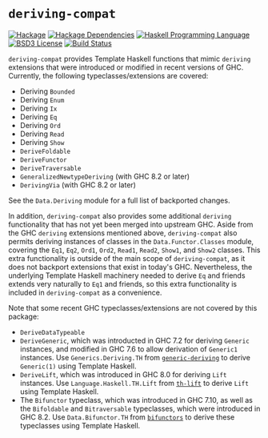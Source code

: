 # `deriving-compat`
[![Hackage](https://img.shields.io/hackage/v/deriving-compat.svg)][Hackage: deriving-compat]
[![Hackage Dependencies](https://img.shields.io/hackage-deps/v/deriving-compat.svg)](http://packdeps.haskellers.com/reverse/deriving-compat)
[![Haskell Programming Language](https://img.shields.io/badge/language-Haskell-blue.svg)][Haskell.org]
[![BSD3 License](http://img.shields.io/badge/license-BSD3-brightgreen.svg)][tl;dr Legal: BSD3]
[![Build Status](https://github.com/haskell-compat/deriving-compat/workflows/Haskell-CI/badge.svg)](https://github.com/haskell-compat/deriving-compat/actions?query=workflow%3AHaskell-CI)

[Hackage: deriving-compat]:
  http://hackage.haskell.org/package/deriving-compat
  "deriving-compat package on Hackage"
[Haskell.org]:
  http://www.haskell.org
  "The Haskell Programming Language"
[tl;dr Legal: BSD3]:
  https://tldrlegal.com/license/bsd-3-clause-license-%28revised%29
  "BSD 3-Clause License (Revised)"

`deriving-compat` provides Template Haskell functions that mimic `deriving` extensions that were introduced or modified in recent versions of GHC. Currently, the following typeclasses/extensions are covered:

* Deriving `Bounded`
* Deriving `Enum`
* Deriving `Ix`
* Deriving `Eq`
* Deriving `Ord`
* Deriving `Read`
* Deriving `Show`
* `DeriveFoldable`
* `DeriveFunctor`
* `DeriveTraversable`
* `GeneralizedNewtypeDeriving` (with GHC 8.2 or later)
* `DerivingVia` (with GHC 8.2 or later)

See the `Data.Deriving` module for a full list of backported changes.

In addition, `deriving-compat` also provides some additional `deriving` functionality that has not yet been merged into upstream GHC. Aside from the GHC `deriving` extensions mentioned above, `deriving-compat` also permits deriving instances of classes in the `Data.Functor.Classes` module, covering the `Eq1`, `Eq2`, `Ord1`, `Ord2`, `Read1`, `Read2`, `Show1`, and `Show2` classes. This extra functionality is outside of the main scope of `deriving-compat`, as it does not backport extensions that exist in today's GHC. Nevertheless, the underlying Template Haskell machinery needed to derive `Eq` and friends extends very naturally to `Eq1` and friends, so this extra functionality is included in `deriving-compat` as a convenience.

Note that some recent GHC typeclasses/extensions are not covered by this package:

* `DeriveDataTypeable`
* `DeriveGeneric`, which was introducted in GHC 7.2 for deriving `Generic` instances, and modified in GHC 7.6 to allow derivation of `Generic1` instances. Use `Generics.Deriving.TH` from [`generic-deriving`](http://hackage.haskell.org/package/generic-deriving) to derive `Generic(1)` using Template Haskell.
* `DeriveLift`, which was introduced in GHC 8.0 for deriving `Lift` instances. Use `Language.Haskell.TH.Lift` from [`th-lift`](http://hackage.haskell.org/package/th-lift) to derive `Lift` using Template Haskell.
* The `Bifunctor` typeclass, which was introduced in GHC 7.10, as well as the `Bifoldable` and `Bitraversable` typeclasses, which were introduced in GHC 8.2. Use `Data.Bifunctor.TH` from [`bifunctors`](http://hackage.haskell.org/package/bifunctors) to derive these typeclasses using Template Haskell.
